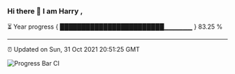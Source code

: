 ### Hi there 👋 I am Harry , 

⏳ Year progress { ████████████████████████▁▁▁▁▁▁ } 83.25 %

---

⏰ Updated on Sun, 31 Oct 2021 20:51:25 GMT

![Progress Bar CI](https://github.com/duykhang68/duykhang68/workflows/Progress%20Bar%20CI/badge.svg)
